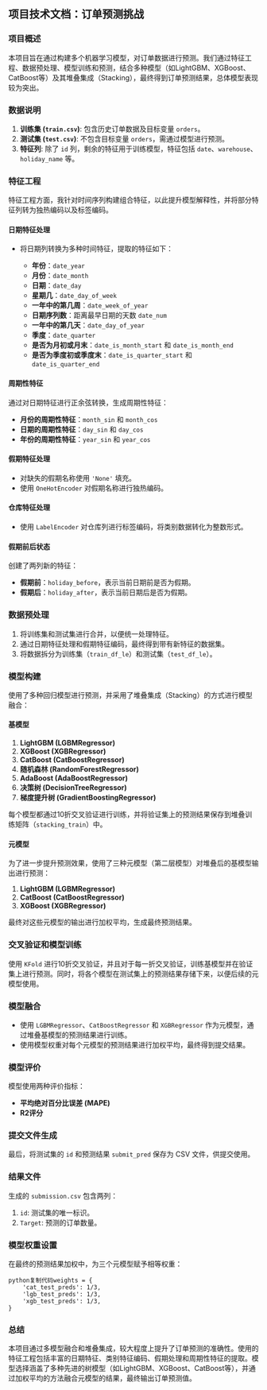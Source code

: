 ## 项目技术文档：订单预测挑战

### 项目概述

本项目旨在通过构建多个机器学习模型，对订单数据进行预测。我们通过特征工程、数据预处理、模型训练和预测，结合多种模型（如LightGBM、XGBoost、CatBoost等）及其堆叠集成（Stacking），最终得到订单预测结果，总体模型表现较为突出。

### 数据说明

1.  **训练集 (`train.csv`)**: 包含历史订单数据及目标变量 `orders`。
2.  **测试集 (`test.csv`)**: 不包含目标变量 `orders`，需通过模型进行预测。
3.  **特征列**: 除了 `id` 列，剩余的特征用于训练模型，特征包括 `date`、`warehouse`、`holiday_name` 等。

### 特征工程

特征工程方面，我针对时间序列构建组合特征，以此提升模型解释性，并将部分特征列转为独热编码以及标签编码。

#### 日期特征处理

*   将日期列转换为多种时间特征，提取的特征如下：

    *   **年份**：`date_year`
    *   **月份**：`date_month`
    *   **日期**：`date_day`
    *   **星期几**：`date_day_of_week`
    *   **一年中的第几周**：`date_week_of_year`
    *   **日期序列数**：距离最早日期的天数 `date_num`
    *   **一年中的第几天**：`date_day_of_year`
    *   **季度**：`date_quarter`
    *   **是否为月初或月末**：`date_is_month_start` 和 `date_is_month_end`
    *   **是否为季度初或季度末**：`date_is_quarter_start` 和 `date_is_quarter_end`

#### 周期性特征

通过对日期特征进行正余弦转换，生成周期性特征：

*   **月份的周期性特征**：`month_sin` 和 `month_cos`
*   **日期的周期性特征**：`day_sin` 和 `day_cos`
*   **年份的周期性特征**：`year_sin` 和 `year_cos`

#### 假期特征处理

*   对缺失的假期名称使用 `'None'` 填充。
*   使用 `OneHotEncoder` 对假期名称进行独热编码。

#### 仓库特征处理

*   使用 `LabelEncoder` 对仓库列进行标签编码，将类别数据转化为整数形式。

#### 假期前后状态

创建了两列新的特征：

*   **假期前**：`holiday_before`，表示当前日期前是否为假期。
*   **假期后**：`holiday_after`，表示当前日期后是否为假期。

### 数据预处理

1.  将训练集和测试集进行合并，以便统一处理特征。
2.  通过日期特征处理和假期特征编码，最终得到带有新特征的数据集。
3.  将数据拆分为训练集（`train_df_le`）和测试集（`test_df_le`）。

### 模型构建

使用了多种回归模型进行预测，并采用了堆叠集成（Stacking）的方式进行模型融合：

#### 基模型

1.  **LightGBM (LGBMRegressor)**
2.  **XGBoost (XGBRegressor)**
3.  **CatBoost (CatBoostRegressor)**
4.  **随机森林 (RandomForestRegressor)**
5.  **AdaBoost (AdaBoostRegressor)**
6.  **决策树 (DecisionTreeRegressor)**
7.  **梯度提升树 (GradientBoostingRegressor)**

每个模型都通过10折交叉验证进行训练，并将验证集上的预测结果保存到堆叠训练矩阵（`stacking_train`）中。

#### 元模型

为了进一步提升预测效果，使用了三种元模型（第二层模型）对堆叠后的基模型输出进行预测：

1.  **LightGBM (LGBMRegressor)**
2.  **CatBoost (CatBoostRegressor)**
3.  **XGBoost (XGBRegressor)**

最终对这些元模型的输出进行加权平均，生成最终预测结果。

### 交叉验证和模型训练

使用 `KFold` 进行10折交叉验证，并且对于每一折交叉验证，训练基模型并在验证集上进行预测。同时，将各个模型在测试集上的预测结果存储下来，以便后续的元模型使用。

### 模型融合

*   使用 `LGBMRegressor`、`CatBoostRegressor` 和 `XGBRegressor` 作为元模型，通过堆叠基模型的预测结果进行训练。
*   使用模型权重对每个元模型的预测结果进行加权平均，最终得到提交结果。

### 模型评价

模型使用两种评价指标：

*   **平均绝对百分比误差 (MAPE)**
*   **R2评分**

### 提交文件生成

最后，将测试集的 `id` 和预测结果 `submit_pred` 保存为 CSV 文件，供提交使用。

### 结果文件

生成的 `submission.csv` 包含两列：

1.  `id`: 测试集的唯一标识。
2.  `Target`: 预测的订单数量。

### 模型权重设置

在最终的预测结果加权中，为三个元模型赋予相等权重：

```
python复制代码weights = {
    'cat_test_preds': 1/3,
    'lgb_test_preds': 1/3,
    'xgb_test_preds': 1/3,
}

```

### 总结

本项目通过多模型融合和堆叠集成，较大程度上提升了订单预测的准确性。使用的特征工程包括丰富的日期特征、类别特征编码、假期处理和周期性特征的提取。模型选择涵盖了多种先进的树模型（如LightGBM、XGBoost、CatBoost等），并通过加权平均的方法融合元模型的结果，最终输出订单预测值。
